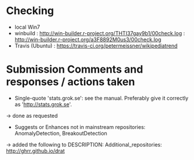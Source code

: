 # Checking

- local Win7 
- winbuild : http://win-builder.r-project.org/THTI37gay9b1/00check.log : http://win-builder.r-project.org/a3F8892M0us3/00check.log
- Travis (Ubuntu) : https://travis-ci.org/petermeissner/wikipediatrend



# Submission Comments and responses / actions taken

- Single-quote 'stats.grok.se': see the manual.  Preferably give it correctly as 'http://stats.grok.se'.

-> done as requested


- Suggests or Enhances not in mainstream repositories: AnomalyDetection, BreakoutDetection

-> added the following to DESCRIPTION:
Additional_repositories: http://ghrr.github.io/drat

